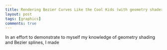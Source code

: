 ```yaml
---
title: Rendering Bezier Curves Like the Cool Kids (with geometry shaders)
layout: post
tags: [graphics]
comments: true
---
```


In an effort to demonstrate to myself my knowledge of geometry shading and Bezier splines, I made 


